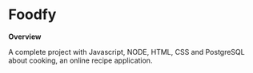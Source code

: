 # Foodfy

**Overview**
<p>A complete project with Javascript, NODE, HTML, CSS and PostgreSQL about cooking, an online recipe application.</p>
